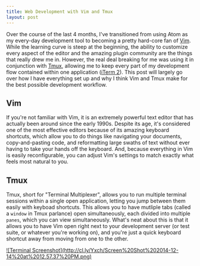```yaml
---
title: Web Development with Vim and Tmux
layout: post
---
```


Over the course of the last 4 months, I've transitioned from using Atom as my every-day development tool to becoming a pretty hard-core fan of [Vim](http://www.vim.org/). While the learning curve is steep at the beginning, the ability to customize every aspect of the editor and the amazing plugin community are the things that really drew me in.  However, the real deal breaking for me was using it in conjunction with [Tmux](http://tmux.sourceforge.net/), allowing me to keep every part of my development flow contained within one application ([iTerm 2](http://iterm2.com/)).  This post will largely go over how I have everything set up and why I think Vim and Tmux make for the best possible development workflow.

## Vim

If you're not familiar with Vim, it is an extremely powerful text editor that has actually been around since the early 1990s.  Despite its age, it's considered one of the most effective editors because of its amazing keyboard shortcuts, which allow you to do things like navigating your documents, copy-and-pasting code, and reformatting large swaths of text without ever having to take your hands off the keyboard.  And, because everything in Vim is easily reconfigurable, you can adjust Vim's settings to match exactly what feels most natural to you.

## Tmux

Tmux, short for "Terminal Multiplexer", allows you to run multiple terminal sessions within a single open application, letting you jump between them easily with keyboad shortcuts.  This allows you to have mutliple tabs (called a `window` in Tmux parlance) open simultaneously, each divided into multiple `panes`, which you can view simultaneously.  What's neat about this is that it allows you to have Vim open right next to your development server (or test suite, or whatever you're working on), and you're just a quick keyboard shortcut away from moving from one to the other.


<a href="http://cl.ly/Yxch/Screen%20Shot%202014-12-14%20at%2012.57.37%20PM.png">
  ![Terminal Screenshot](http://cl.ly/Yxch/Screen%20Shot%202014-12-14%20at%2012.57.37%20PM.png)
</a>

